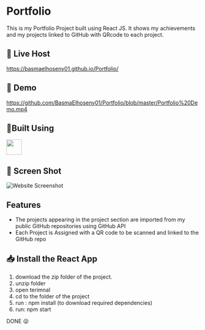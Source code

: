 # Portfolio
This is my Portfolio Project built using React JS. It shows my achievements and my projects linked to GitHub with QRcode to each project.

## 🔴 Live Host
https://basmaelhoseny01.github.io/Portfolio/

## 🎥 Demo
https://github.com/BasmaElhoseny01/Portfolio/blob/master/Portfolio%20Demo.mp4

## 🔨Built Using
<img height="40" src="https://cdn0.iconfinder.com/data/icons/logos-brands-in-colors/128/react-1024.png" />

## 📸 Screen Shot
<img src="https://user-images.githubusercontent.com/72309546/190831285-eb884729-d62d-403a-a069-36937fe1d69b.png" alt="Website Screenshot"/>

## Features
<ul>
<li>The projects appearing in the project section are imported from my public GitHub repositories using GitHub API</li>
<li>Each Project is Assigned with a QR code to be scanned and linked to the GitHub repo</li>
</ul>

## 📥 Install the React App
<ol>
<li>download the zip folder of the project</a>.</li>
<li>unzip folder</li>
<li>open terimnal</li>
<li>cd to the folder of the project</li>
<li>run : npm install (to download required dependencies)</li>
<li>run: npm start </li>
</ol>
DONE 😜
